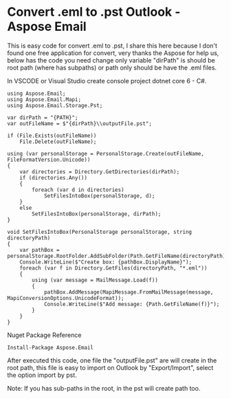 # Convert .eml to .pst Outlook - Aspose Email

This is easy code for convert .eml to .pst, I share this here because I don't found one free application for convert, very thanks the Aspose for help us, below has the code you need change only variable "dirPath" is should be root path (where has subpaths) or path only should be have the .eml files.

In VSCODE or Visual Studio create console project dotnet core 6 - C#.

```
using Aspose.Email;
using Aspose.Email.Mapi;
using Aspose.Email.Storage.Pst;

var dirPath = "{PATH}";
var outFileName = $"{dirPath}\\outputFile.pst";

if (File.Exists(outFileName))
    File.Delete(outFileName);

using (var personalStorage = PersonalStorage.Create(outFileName, FileFormatVersion.Unicode))
{
    var directories = Directory.GetDirectories(dirPath);
    if (directories.Any())
    {
        foreach (var d in directories)
            SetFilesIntoBox(personalStorage, d);
    }
    else
        SetFilesIntoBox(personalStorage, dirPath);
}

void SetFilesIntoBox(PersonalStorage personalStorage, string directoryPath)
{
    var pathBox = personalStorage.RootFolder.AddSubFolder(Path.GetFileName(directoryPath));
    Console.WriteLine($"Create box: {pathBox.DisplayName}");
    foreach (var f in Directory.GetFiles(directoryPath, "*.eml"))
    {
        using (var message = MailMessage.Load(f))
        {
            pathBox.AddMessage(MapiMessage.FromMailMessage(message, MapiConversionOptions.UnicodeFormat));
            Console.WriteLine($"Add message: {Path.GetFileName(f)}");
        }
    }
}
```

Nuget Package Reference
```
Install-Package Aspose.Email
````

After executed this code, one file the "outputFile.pst" are will create in the root path, this file is easy to import on Outlook by "Export/Import", select the option import by pst.

Note: If you has sub-paths in the root, in the pst will create path too.

